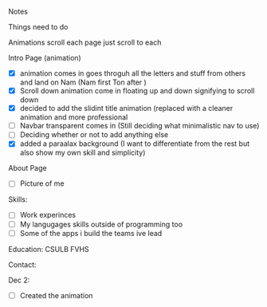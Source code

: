 Notes 


Things need to do

Animations scroll each page just scroll to each

Intro Page (animation)
 - [x] animation comes in goes throguh all the letters and stuff from others and land on Nam (Nam first Ton after )
 - [x] Scroll down animation come in  floating up and down signifying to scroll down
 - [x] decided to add the slidint title animation (replaced with a cleaner animation and more professional
 - [ ] Navbar transparent comes in (Still deciding what minimalistic nav to use)
 - [ ] Deciding whether or not to add anything else
 - [x] added a paraalax background (I want to differentiate from the rest but also show my own skill and simplicity)
 
About Page
- [ ] Picture of me

Skills:
- [ ] Work experinces
- [ ] My langugages skills outside of programming too
- [ ] Some of the apps i build the teams ive lead

Education:
CSULB
FVHS

Contact:

Dec 2: 

- [ ] Created the animation